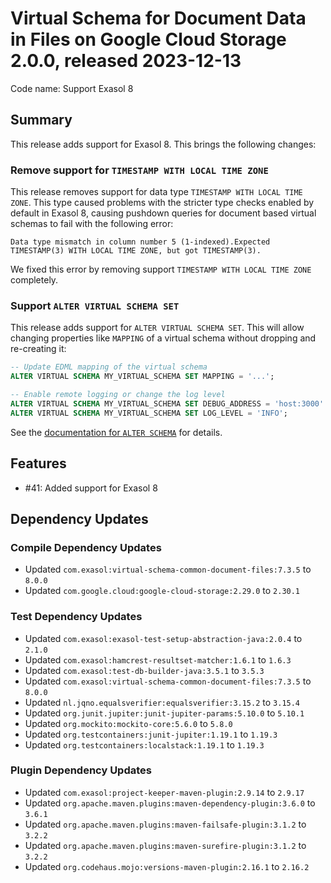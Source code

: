 # Virtual Schema for Document Data in Files on Google Cloud Storage 2.0.0, released 2023-12-13

Code name: Support Exasol 8

## Summary

This release adds support for Exasol 8. This brings the following changes:

### Remove support for `TIMESTAMP WITH LOCAL TIME ZONE`

This release removes support for data type `TIMESTAMP WITH LOCAL TIME ZONE`. This type caused problems with the stricter type checks enabled by default in Exasol 8, causing pushdown queries for document based virtual schemas to fail with the following error:

```
Data type mismatch in column number 5 (1-indexed).Expected TIMESTAMP(3) WITH LOCAL TIME ZONE, but got TIMESTAMP(3).
```

We fixed this error by removing support `TIMESTAMP WITH LOCAL TIME ZONE` completely.

###  Support `ALTER VIRTUAL SCHEMA SET`

This release adds support for `ALTER VIRTUAL SCHEMA SET`. This will allow changing properties like `MAPPING` of a virtual schema without dropping and re-creating it:

```sql
-- Update EDML mapping of the virtual schema
ALTER VIRTUAL SCHEMA MY_VIRTUAL_SCHEMA SET MAPPING = '...';

-- Enable remote logging or change the log level
ALTER VIRTUAL SCHEMA MY_VIRTUAL_SCHEMA SET DEBUG_ADDRESS = 'host:3000' LOG_LEVEL = 'FINEST';
ALTER VIRTUAL SCHEMA MY_VIRTUAL_SCHEMA SET LOG_LEVEL = 'INFO';
```

See the [documentation for `ALTER SCHEMA`](https://docs.exasol.com/db/latest/sql/alter_schema.htm) for details.

## Features

* #41: Added support for Exasol 8

## Dependency Updates

### Compile Dependency Updates

* Updated `com.exasol:virtual-schema-common-document-files:7.3.5` to `8.0.0`
* Updated `com.google.cloud:google-cloud-storage:2.29.0` to `2.30.1`

### Test Dependency Updates

* Updated `com.exasol:exasol-test-setup-abstraction-java:2.0.4` to `2.1.0`
* Updated `com.exasol:hamcrest-resultset-matcher:1.6.1` to `1.6.3`
* Updated `com.exasol:test-db-builder-java:3.5.1` to `3.5.3`
* Updated `com.exasol:virtual-schema-common-document-files:7.3.5` to `8.0.0`
* Updated `nl.jqno.equalsverifier:equalsverifier:3.15.2` to `3.15.4`
* Updated `org.junit.jupiter:junit-jupiter-params:5.10.0` to `5.10.1`
* Updated `org.mockito:mockito-core:5.6.0` to `5.8.0`
* Updated `org.testcontainers:junit-jupiter:1.19.1` to `1.19.3`
* Updated `org.testcontainers:localstack:1.19.1` to `1.19.3`

### Plugin Dependency Updates

* Updated `com.exasol:project-keeper-maven-plugin:2.9.14` to `2.9.17`
* Updated `org.apache.maven.plugins:maven-dependency-plugin:3.6.0` to `3.6.1`
* Updated `org.apache.maven.plugins:maven-failsafe-plugin:3.1.2` to `3.2.2`
* Updated `org.apache.maven.plugins:maven-surefire-plugin:3.1.2` to `3.2.2`
* Updated `org.codehaus.mojo:versions-maven-plugin:2.16.1` to `2.16.2`
